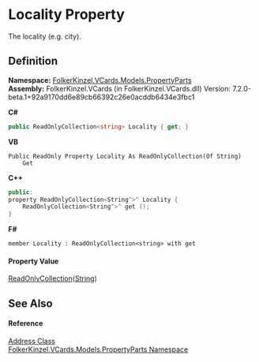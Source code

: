 # Locality Property


The locality (e.g. city).



## Definition
**Namespace:** <a href="dbd283d2-4531-056c-7d94-281acad42316.md">FolkerKinzel.VCards.Models.PropertyParts</a>  
**Assembly:** FolkerKinzel.VCards (in FolkerKinzel.VCards.dll) Version: 7.2.0-beta.1+92a9170dd6e89cb66392c26e0acddb6434e3fbc1

**C#**
``` C#
public ReadOnlyCollection<string> Locality { get; }
```
**VB**
``` VB
Public ReadOnly Property Locality As ReadOnlyCollection(Of String)
	Get
```
**C++**
``` C++
public:
property ReadOnlyCollection<String^>^ Locality {
	ReadOnlyCollection<String^>^ get ();
}
```
**F#**
``` F#
member Locality : ReadOnlyCollection<string> with get
```



#### Property Value
<a href="https://learn.microsoft.com/dotnet/api/system.collections.objectmodel.readonlycollection-1" target="_blank" rel="noopener noreferrer">ReadOnlyCollection</a>(<a href="https://learn.microsoft.com/dotnet/api/system.string" target="_blank" rel="noopener noreferrer">String</a>)

## See Also


#### Reference
<a href="9f69befd-abd0-98b8-454a-a0a959ff196b.md">Address Class</a>  
<a href="dbd283d2-4531-056c-7d94-281acad42316.md">FolkerKinzel.VCards.Models.PropertyParts Namespace</a>  
